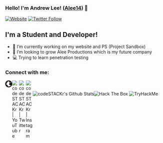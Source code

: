 ### Hello! I'm Andrew Lee! ([Alee14][website]) 👋

[![Website](https://img.shields.io/website?label=alee14.me&style=for-the-badge&url=https%3A%2F%2Falee14.me)](https://codestackr.com)
[![Twitter Follow](https://img.shields.io/twitter/follow/Alee14498?color=1DA1F2&logo=twitter&style=for-the-badge)](https://twitter.com/intent/follow?original_referer=https%3A%2F%2Fgithub.com%2FAlee14498&screen_name=Alee14498)

## I'm a Student and Developer!

- 🔭 I’m currently working on my website and PS (Project Sandbox)
- 💼 I’m looking to grow Alee Productions which is my future company
- 💻 Trying to learn penetration testing

### Connect with me:

[<img align="left" alt="alee14.me" width="22px" src="https://raw.githubusercontent.com/iconic/open-iconic/master/svg/globe.svg" />][website]
[<img align="left" alt="codeSTACKr | YouTube" width="22px" src="https://cdn.jsdelivr.net/npm/simple-icons@v3/icons/youtube.svg" />][youtube]
[<img align="left" alt="codeSTACKr | Twitter" width="22px" src="https://cdn.jsdelivr.net/npm/simple-icons@v3/icons/twitter.svg" />][twitter]
[<img align="left" alt="codeSTACKr | Instagram" width="22px" src="https://cdn.jsdelivr.net/npm/simple-icons@v3/icons/instagram.svg" />][instagram]

<br />
<br />

<img src="http://www.hackthebox.eu/badge/image/391735" alt="Hack The Box">
<img src="https://tryhackme-badges.s3.amazonaws.com/Alee.png" alt="TryHackMe">

<img align="left" alt="codeSTACKr's Github Stats" src="https://github-readme-stats.alee14.vercel.app/api?username=Alee14&show_icons=true&hide_border=true" />

[website]: https://alee14.me
[twitter]: https://twitter.com/Alee14498
[youtube]: https://youtube.com/Andrew14Lee
[instagram]: https://instagram.com/Alee14498
<!--
**Alee14/Alee14** is a ✨ _special_ ✨ repository because its `README.md` (this file) appears on your GitHub profile.

Here are some ideas to get you started:

- 🔭 I’m currently working on ...
- 🌱 I’m currently learning ...
- 👯 I’m looking to collaborate on ...
- 🤔 I’m looking for help with ...
- 💬 Ask me about ...
- 📫 How to reach me: ...
- 😄 Pronouns: ...
- ⚡ Fun fact: ...
-->
